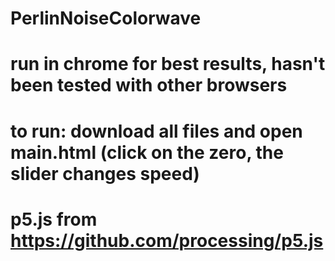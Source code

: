 # PerlinNoiseColorwave
# run in chrome for best results, hasn't been tested with other browsers
# to run: download all files and open main.html (click on the zero, the slider changes speed)
# p5.js from https://github.com/processing/p5.js
